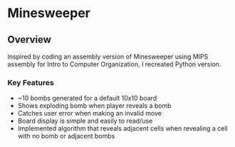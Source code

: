 # Minesweeper

## Overview
Inspired by coding an assembly version of Minesweeper using MIPS assembly for Intro to Computer Organization, I recreated Python version.

### Key Features
* ~10 bombs generated for a default 10x10 board
* Shows exploding bomb when player reveals a bomb
* Catches user error when making an invalid move
* Board display is simple and easily to read/use
* Implemented algorithm that reveals adjacent cells when revealing a cell with no bomb or adjacent bombs
